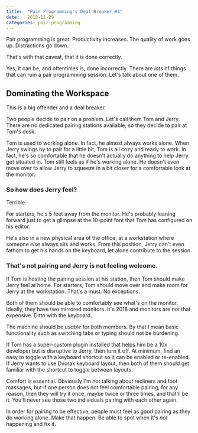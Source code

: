 ```yaml
---
title:  "Pair Programming's Deal Breaker #1"
date:   2018-11-29
categories: pair-programming
---
```


Pair programming is great. Productivity increases. The quality of work goes up.
Distractions go down.

That's with that caveat, that it is done correctly.

Yes, it can be, and oftentimes is, done incorrectly. There are _lots_ of things
that can ruin a pair programming session. Let's talk about one of them.

## Dominating the Workspace

This is a big offender and a deal breaker.

Two people decide to pair on a problem. Let's call them Tom and Jerry. There are no
dedicated pairing stations available, so they decide to pair at Tom's desk.

Tom is used to working alone. In fact, he almost always works alone. When Jerry
swings by to pair for a little bit, Tom is all cozy and ready to work. In fact,
he's so comfortable that he doesn't actually do anything to help Jerry get
situated in. Tom still feels as if he's working alone. He doesn't even move
over to allow Jerry to squeeze in a bit closer for a comfortable look at the
monitor.

### So how does Jerry feel?

Terrible.

For starters, he's 5 feet away from the monitor. He's probably leaning forward
just to get a glimpse at the 10-point font that Tom has configured on his
editor.

He's also in a new physical area of the office, at a workstation where someone
_else_ always sits and works. From this position, Jerry can't even fathom to
get his hands on the keyboard, let alone contribute to the session.

### That's not pairing and Jerry is not feeling welcome.

If Tom is hosting the pairing session at his station, then Tom should make
Jerry feel at home. For starters, Tom should move over and make room for Jerry
at the workstation. That's a must. No exceptions.

Both of them should be able to comfortably see what's on the monitor. Ideally,
they have two mirrored monitors. It's 2018 and monitors are not that expensive.
Ditto with the keyboard.

The machine should be _usable_ for both members. By that I mean basic
functionality such as switching tabs or typing should not be burdening.

If Tom has a super-custom plugin installed that helps him be a 10x developer
but is disruptive to Jerry, then turn it off. At minimum, find an easy to
toggle with a keyboard shortcut so it can be enabled or re-enabled. If Jerry
wants to use Dvorak keyboard layout, then both of them should get familiar with
the shortcut to toggle between layouts.

Comfort is essential. Obviously I'm not talking about recliners and foot
massages, but if one person does not feel comfortable pairing, for any
reason, then they will try it once, maybe twice or three times, and that'll be
it. You'll never see those two individuals pairing with each other again.

In order for pairing to be effective, people must feel as good pairing
as they do working alone. Make that happen. Be able to spot when it's _not_
happening and fix it.
